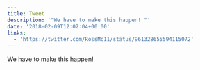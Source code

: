 ```yaml
---
title: Tweet
description: '"We have to make this happen! "'
date: '2018-02-09T12:02:04+00:00'
links:
  - 'https://twitter.com/RossMc11/status/961328655594115072'
---
```

We have to make this happen! 

